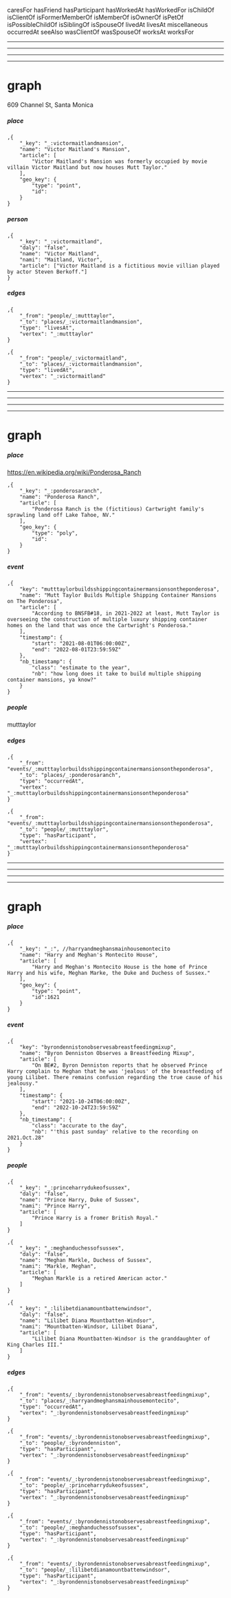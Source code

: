 caresFor
hasFriend
hasParticipant
hasWorkedAt
hasWorkedFor
isChildOf
isClientOf
isFormerMemberOf
isMemberOf
isOwnerOf
isPetOf
isPossibleChildOf
isSiblingOf
isSpouseOf
livedAt
livesAt
miscellaneous
occurredAt
seeAlso
wasClientOf
wasSpouseOf
worksAt
worksFor

---------------------------------------------------------------------------------------------------------------------------------------------------
---------------------------------------------------------------------------------------------------------------------------------------------------
---------------------------------------------------------------------------------------------------------------------------------------------------
---------------------------------------------------------------------------------------------------------------------------------------------------

# graph


609 Channel St, Santa Monica

##### place
    ,{
        "_key": "_:victormaitlandmansion",
        "name": "Victor Maitland's Mansion",
        "article": [
            "Victor Maitland's Mansion was formerly occupied by movie villain Victor Maitland but now houses Mutt Taylor."
        ],
        "geo_key": {
            "type": "point",
            "id": 
        }
    }


##### person

    ,{
        "_key": "_:victormaitland",
        "daly": "false",
        "name": "Victor Maitland",
        "nami": "Maitland, Victor",
        "article": ["Victor Maitland is a fictitious movie villian played by actor Steven Berkoff."]
    }

##### edges

    ,{
        "_from": "people/_:mutttaylor",
        "_to": "places/_:victormaitlandmansion",
        "type": "livesAt",
        "vertex": "_:mutttaylor"
    }

    ,{
        "_from": "people/_:victormaitland",
        "_to": "places/_:victormaitlandmansion",
        "type": "livedAt",
        "vertex": "_:victormaitland"
    }

---------------------------------------------------------------------------------------------------------------------------------------------------
---------------------------------------------------------------------------------------------------------------------------------------------------
---------------------------------------------------------------------------------------------------------------------------------------------------
---------------------------------------------------------------------------------------------------------------------------------------------------

# graph

##### place

https://en.wikipedia.org/wiki/Ponderosa_Ranch

    ,{
        "_key": "_:ponderosaranch",
        "name": "Ponderosa Ranch",
        "article": [
            "Ponderosa Ranch is the (fictitious) Cartwright family's sprawling land off Lake Tahoe, NV."
        ],
        "geo_key": {
            "type": "poly",
            "id": 
        }
    }

##### event

    ,{
        "key": "mutttaylorbuildsshippingcontainermansionsontheponderosa",
        "name": "Mutt Taylor Builds Multiple Shipping Container Mansions on The Ponderosa",
        "article": [
            "According to BNSFB#18, in 2021-2022 at least, Mutt Taylor is overseeing the construction of multiple luxury shipping container homes on the land that was once the Cartwright's Ponderosa."
        ],
        "timestamp": {
            "start": "2021-08-01T06:00:00Z",
            "end": "2022-08-01T23:59:59Z"
        },
        "nb_timestamp": {
            "class": "estimate to the year",
            "nb": "how long does it take to build multiple shipping container mansions, ya know?"
        }
    }

##### people

mutttaylor

##### edges


    ,{
        "_from": "events/_:mutttaylorbuildsshippingcontainermansionsontheponderosa",
        "_to": "places/_:ponderosaranch",
        "type": "occurredAt",
        "vertex": "_:mutttaylorbuildsshippingcontainermansionsontheponderosa"
    }

    ,{
        "_from": "events/_:mutttaylorbuildsshippingcontainermansionsontheponderosa",
        "_to": "people/_:mutttaylor",
        "type": "hasParticipant",
        "vertex": "_:mutttaylorbuildsshippingcontainermansionsontheponderosa"
    }


---------------------------------------------------------------------------------------------------------------------------------------------------
---------------------------------------------------------------------------------------------------------------------------------------------------
---------------------------------------------------------------------------------------------------------------------------------------------------
---------------------------------------------------------------------------------------------------------------------------------------------------

# graph

##### place


    ,{
        "_key": "_:", //harryandmeghansmainhousemontecito
        "name": "Harry and Meghan's Montecito House",
        "article": [
            "Harry and Meghan's Montecito House is the home of Prince Harry and his wife, Meghan Marke, the Duke and Duchess of Sussex."
        ],
        "geo_key": {
            "type": "point",
            "id":1621 
        }
    }

##### event

    ,{
        "key": "byrondennistonobservesabreastfeedingmixup",
        "name": "Byron Denniston Observes a Breastfeeding Mixup",
        "article": [
            "On BE#2, Byron Denniston reports that he observed Prince Harry complain to Meghan that he was 'jealous' of the breastfeeding of young Lilibet. There remains confusion regarding the true cause of his jealousy."
        ],
        "timestamp": {
            "start": "2021-10-24T06:00:00Z",
            "end": "2022-10-24T23:59:59Z"
        },
        "nb_timestamp": {
            "class": "accurate to the day",
            "nb": "'this past sunday' relative to the recording on 2021.Oct.28"
        }
    }    

##### people

    ,{
        "_key": "_:princeharrydukeofsussex",
        "daly": "false",
        "name": "Prince Harry, Duke of Sussex",
        "nami": "Prince Harry",
        "article": [
            "Prince Harry is a fromer British Royal."
        ]
    }

    ,{
        "_key": "_:meghanduchessofsussex",
        "daly": "false",
        "name": "Meghan Markle, Duchess of Sussex",
        "nami": "Markle, Meghan",
        "article": [
            "Meghan Markle is a retired American actor."
        ]
    }

    ,{
        "_key": "_:lilibetdianamountbattenwindsor",
        "daly": "false",
        "name": "Lilibet Diana Mountbatten-Windsor",
        "nami": "Mountbatten-Windsor, Lilibet Diana",
        "article": [
            "Lilibet Diana Mountbatten-Windsor is the granddaughter of King Charles III."
        ]
    }



##### edges

    ,{
        "_from": "events/_:byrondennistonobservesabreastfeedingmixup",
        "_to": "places/_:harryandmeghansmainhousemontecito",
        "type": "occurredAt",
        "vertex": "_:byrondennistonobservesabreastfeedingmixup"
    }

    ,{
        "_from": "events/_:byrondennistonobservesabreastfeedingmixup",
        "_to": "people/_:byrondenniston",
        "type": "hasParticipant",
        "vertex": "_:byrondennistonobservesabreastfeedingmixup"
    }

    ,{
        "_from": "events/_:byrondennistonobservesabreastfeedingmixup",
        "_to": "people/_:princeharrydukeofsussex",
        "type": "hasParticipant",
        "vertex": "_:byrondennistonobservesabreastfeedingmixup"
    }

    ,{
        "_from": "events/_:byrondennistonobservesabreastfeedingmixup",
        "_to": "people/_:meghanduchessofsussex",
        "type": "hasParticipant",
        "vertex": "_:byrondennistonobservesabreastfeedingmixup"
    }

    ,{
        "_from": "events/_:byrondennistonobservesabreastfeedingmixup",
        "_to": "people/_:lilibetdianamountbattenwindsor",
        "type": "hasParticipant",
        "vertex": "_:byrondennistonobservesabreastfeedingmixup"
    }

